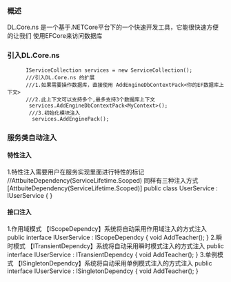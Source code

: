 ﻿### 概述

DL.Core.ns 是一个基于.NETCore平台下的一个快速开发工具，它能很快速方便的让我们
使用EFCore来访问数据库

### 引入DL.Core.ns
```
      IServiceCollection services = new ServiceCollection();
      ///引入DL.Core.ns 的扩展
      ///1.如果需要操作数据库，直接使用 AddEngineDbContextPack<你的EF数据库上下文>
      ///2.此上下文可以支持多个,最多支持3个数据库上下文
       services.AddEngineDbContextPack<MyContext>();
       ///3.初始化模块注入
        services.AddEnginePack();

```
### 服务类自动注入

#### 特性注入
1.特性注入需要用户在服务实现里面进行特性的标记
  //AttbuiteDependency(ServiceLifetime.Scoped) 同样有三种注入方式
   [AttbuiteDependency(ServiceLifetime.Scoped)]
   public class UserService : IUserService
  {
  }


#### 接口注入
 1.作用域模式
 【IScopeDependcy】系统将自动采用作用域注入的方式注入
 public interface IUserService : IScopeDependcy
 {
        void AddTeacher();
 }
 2.瞬时模式
  【ITransientDependcy】系统将自动采用瞬时模式注入的方式注入
  public interface IUserService : ITransientDependcy
 {
        void AddTeacher();
 }
 3.单例模式
  【ISingletonDependcy】系统将自动采用单例模式注入的方式注入
  public interface IUserService : ISingletonDependcy
 {
        void AddTeacher();
 }

